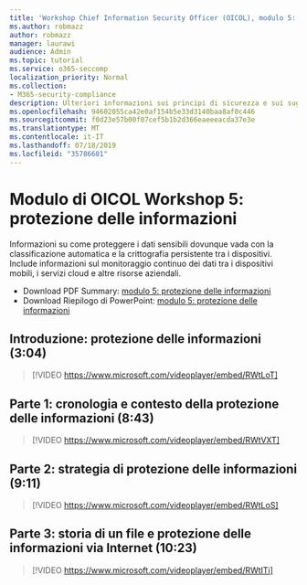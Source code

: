 ```yaml
---
title: 'Workshop Chief Information Security Officer (OICOL), modulo 5: protezione delle informazioni'
ms.author: robmazz
author: robmazz
manager: laurawi
audience: Admin
ms.topic: tutorial
ms.service: o365-seccomp
localization_priority: Normal
ms.collection:
- M365-security-compliance
description: Ulteriori informazioni sui principi di sicurezza e sui suggerimenti per modernizzare la sicurezza nell'organizzazione.
ms.openlocfilehash: 94602055ca42e0af154b5e33d3140baa8af0c446
ms.sourcegitcommit: f0d23e57b00f07cef5b1b2d366eaeeeacda37e3e
ms.translationtype: MT
ms.contentlocale: it-IT
ms.lasthandoff: 07/18/2019
ms.locfileid: "35786601"
---
```

# <a name="ciso-workshop-module-5-information-protection"></a>Modulo di OICOL Workshop 5: protezione delle informazioni

Informazioni su come proteggere i dati sensibili dovunque vada con la classificazione automatica e la crittografia persistente tra i dispositivi. Include informazioni sul monitoraggio continuo dei dati tra i dispositivi mobili, i servizi cloud e altre risorse aziendali.

- Download PDF Summary: [modulo 5: protezione delle informazioni](media/ciso-workshop-5-information-protection-strategy.pdf)
- Download Riepilogo di PowerPoint: [modulo 5: protezione delle informazioni](https://docs.microsoft.com/office365/securitycompliance/media/ciso-workshop-5-information-protection-strategy.pptx)

## <a name="introduction-information-protection-304"></a>Introduzione: protezione delle informazioni (3:04)

> [!VIDEO https://www.microsoft.com/videoplayer/embed/RWtLoT]

## <a name="part-1-information-protection-history-and-context-843"></a>Parte 1: cronologia e contesto della protezione delle informazioni (8:43)

> [!VIDEO https://www.microsoft.com/videoplayer/embed/RWtVXT]

## <a name="part-2-information-protection-strategy-911"></a>Parte 2: strategia di protezione delle informazioni (9:11)

> [!VIDEO https://www.microsoft.com/videoplayer/embed/RWtLoS]

## <a name="part-3-story-of-a-file-and-protecting-information-anywhere-1023"></a>Parte 3: storia di un file e protezione delle informazioni via Internet (10:23)

> [!VIDEO https://www.microsoft.com/videoplayer/embed/RWtITi]